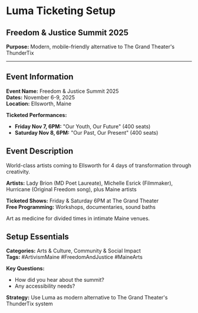 # Luma Ticketing Setup
## Freedom & Justice Summit 2025

**Purpose:** Modern, mobile-friendly alternative to The Grand Theater's ThunderTix

---

## **Event Information**

**Event Name:** Freedom & Justice Summit 2025  
**Dates:** November 6-9, 2025  
**Location:** Ellsworth, Maine  

**Ticketed Performances:**
- **Friday Nov 7, 6PM:** "Our Youth, Our Future" (400 seats)
- **Saturday Nov 8, 6PM:** "Our Past, Our Present" (400 seats)

## **Event Description**

World-class artists coming to Ellsworth for 4 days of transformation through creativity.

**Artists:** Lady Brion (MD Poet Laureate), Michelle Esrick (Filmmaker), Hurricane (Original Freedom song), plus Maine artists

**Ticketed Shows:** Friday & Saturday 6PM at The Grand Theater  
**Free Programming:** Workshops, documentaries, sound baths

Art as medicine for divided times in intimate Maine venues.

## **Setup Essentials**

**Categories:** Arts & Culture, Community & Social Impact  
**Tags:** #ArtivismMaine #FreedomAndJustice #MaineArts

**Key Questions:**
- How did you hear about the summit?
- Any accessibility needs?

**Strategy:** Use Luma as modern alternative to The Grand Theater's ThunderTix system
